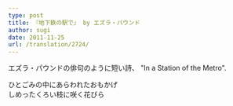 ```yaml
---
type: post
title: 『地下鉄の駅で』 by エズラ・バウンド
author: sugi
date: 2011-11-25
url: /translation/2724/
---
```

エズラ・パウンドの俳句のように短い詩、 "In a Station of the Metro".

<pre>ひとごみの中にあらわれたおもかげ
しめったくろい枝に咲く花びら
</pre>
